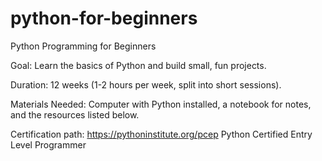 # python-for-beginners

Python Programming for Beginners

Goal: Learn the basics of Python and build small, fun projects.

Duration: 12 weeks (1-2 hours per week, split into short sessions).

Materials Needed: Computer with Python installed, a notebook for notes, and the resources listed below.

Certification path:
https://pythoninstitute.org/pcep 
Python Certified Entry Level Programmer

